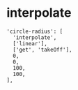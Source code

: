 # interpolate

```
'circle-radius': [
  'interpolate',
  ['linear'],
  ['get', 'takeOff'],
  0,
  0,
  100,
  100,
],
```
              
